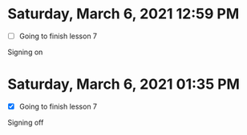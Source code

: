 # Saturday, March  6, 2021 12:59 PM

- [ ] Going to finish lesson 7

Signing on

# Saturday, March  6, 2021 01:35 PM

- [x] Going to finish lesson 7

Signing off
